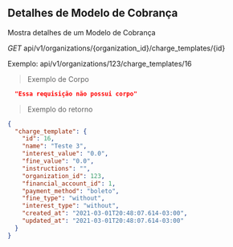 ## Detalhes de Modelo de Cobrança

Mostra detalhes de um Modelo de Cobrança


<div class="api-endpoint">
  <div class="endpoint-data">
    <i class="label label-get">GET</i>
     api/v1/organizations/{organization_id}/charge_templates/{id}
  </div>
</div>

Exemplo: api/v1/organizations/123/charge_templates/16

> Exemplo de Corpo

```json
  "Essa requisição não possui corpo"
```

> Exemplo do retorno

```json
{
  "charge_template": {
    "id": 16,
    "name": "Teste 3",
    "interest_value": "0.0",
    "fine_value": "0.0",
    "instructions": "",
    "organization_id": 123,
    "financial_account_id": 1,
    "payment_method": "boleto",
    "fine_type": "without",
    "interest_type": "without",
    "created_at": "2021-03-01T20:48:07.614-03:00",
    "updated_at": "2021-03-01T20:48:07.614-03:00"
  }
}
```
